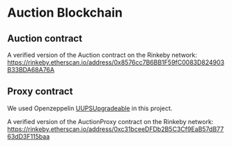 # Auction Blockchain

  
## Auction contract

A verified version of the Auction contract on the Rinkeby network:
https://rinkeby.etherscan.io/address/0x8576cc7B6BB1F59fC0083D824903B33BDA68A76A


## Proxy contract

We used Openzeppelin [UUPSUpgradeable](https://docs.openzeppelin.com/contracts/4.x/api/proxy#UUPSUpgradeable) in this project.

A verified version of the AuctionProxy contract on the Rinkeby network:
https://rinkeby.etherscan.io/address/0xc31bceeDFDb2B5C3Cf9EaB57dB7763dD3F115baa
